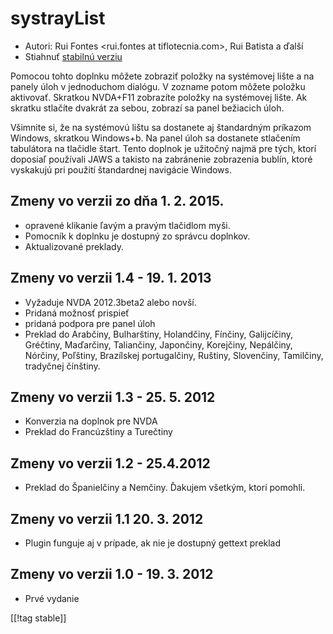 # systrayList #

*   Autori: Rui Fontes <rui.fontes at tiflotecnia.com>, Rui Batista
    <ruiandrebatista at gmail.com> a ďalší
*   Stiahnuť [stabilnú verziu][1]


Pomocou tohto doplnku môžete zobraziť položky na systémovej lište a na
panely úloh v jednoduchom dialógu. V zozname potom môžete položku
aktivovať. Skratkou NVDA+F11 zobrazíte položky na systémovej lište. Ak
skratku stlačíte dvakrát za sebou, zobrazí sa panel bežiacich úloh.

Všimnite si, že na systémovú lištu sa dostanete aj štandardným príkazom
Windows, skratkou Windows+b. Na panel úloh sa dostanete stlačením tabulátora
na tlačidle štart. Tento doplnok je užitočný najmä pre tých, ktorí doposiaľ
používali JAWS a takisto na zabránenie zobrazenia bublín, ktoré vyskakujú
pri použití štandardnej navigácie Windows.


## Zmeny vo verzii zo dňa 1. 2. 2015. ##

* opravené klikanie ľavým a pravým tlačidlom myši.
* Pomocník k doplnku je dostupný zo správcu doplnkov.
* Aktualizované preklady.

## Zmeny vo verzii 1.4 - 19. 1. 2013 ##

* Vyžaduje NVDA 2012.3beta2 alebo novší.
* Pridaná možnosť prispieť
* pridaná podpora pre panel úloh
* Preklad do Arabčiny, Bulharštiny, Holandčiny, Fínčiny, Galijcíčiny,
  Gréčtiny, Maďarčiny, Taliančiny, Japončiny, Korejčiny, Nepálčiny, Nórčiny,
  Poľštiny, Brazílskej portugalčiny, Ruštiny, Slovenčiny, Tamilčiny,
  tradyčnej čínštiny.

## Zmeny vo verzii 1.3 - 25. 5. 2012 ##

* Konverzia na doplnok pre NVDA
* Preklad do Francúzštiny a Turečtiny

## Zmeny vo verzii 1.2 - 25.4.2012 ##

* Preklad do Španielčiny a Nemčiny. Ďakujem všetkým, ktorí pomohli.

## Zmeny vo verzii 1.1 20. 3. 2012 ##

* Plugin funguje aj v prípade, ak nie je dostupný gettext preklad

## Zmeny vo verzii 1.0 - 19. 3. 2012 ##

* Prvé vydanie


[[!tag stable]]

[1]: http://addons.nvda-project.org/files/get.php?file=st

